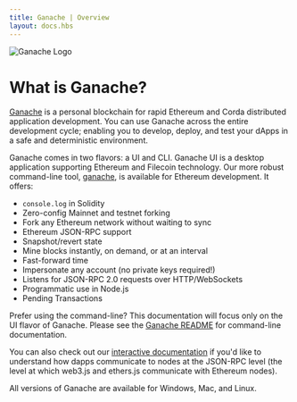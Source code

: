 ```yaml
---
title: Ganache | Overview
layout: docs.hbs
---
```


<div class="text-center">
  <img style="max-width: 160px;" src="/img/ganache-logo-dark.svg" alt="Ganache Logo" />
</div>

# What is Ganache?

[Ganache](/ganache) is a personal blockchain for rapid Ethereum and Corda distributed application development. You can use Ganache across the entire development cycle; enabling you to develop, deploy, and test your dApps in a safe and deterministic environment. 

Ganache comes in two flavors: a UI and CLI. Ganache UI is a desktop application supporting Ethereum and Filecoin technology. Our more robust command-line tool, [ganache](https://github.com/trufflesuite/ganache), is available for Ethereum development. It offers:

* `console.log` in Solidity
* Zero-config Mainnet and testnet forking
* Fork any Ethereum network without waiting to sync
* Ethereum JSON-RPC support
* Snapshot/revert state
* Mine blocks instantly, on demand, or at an interval
* Fast-forward time
* Impersonate any account (no private keys required!)
* Listens for JSON-RPC 2.0 requests over HTTP/WebSockets
* Programmatic use in Node.js
* Pending Transactions

Prefer using the command-line? This documentation will focus only on the UI flavor of Ganache. Please see the [Ganache README](https://github.com/trufflesuite/ganache#readme) for command-line documentation.

You can also check out our [interactive documentation](https://ganache.dev) if you'd like to understand how dapps communicate to nodes at the JSON-RPC level (the level at which web3.js and ethers.js communicate with Ethereum nodes).

All versions of Ganache are available for Windows, Mac, and Linux.

<script async defer src="https://buttons.github.io/buttons.js"></script>